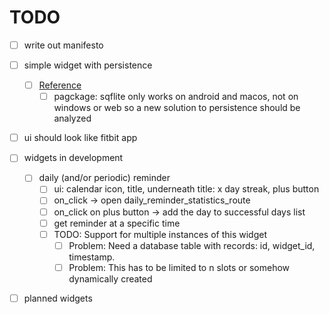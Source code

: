 # TODO

- [ ] write out manifesto

- [ ] simple widget with persistence
  - [ ] [Reference](https://docs.flutter.dev/cookbook/persistence/sqlite)
    - [ ] pagckage: sqflite only works on android and macos, not on windows or web so a new solution to persistence should be analyzed

- [ ] ui should look like fitbit app

- [ ] widgets in development
  - [ ] daily (and/or periodic) reminder
    - [ ] ui: calendar icon, title, underneath title: x day streak, plus button
    - [ ] on_click -> open daily_reminder_statistics_route
    - [ ] on_click on plus button -> add the day to successful days list
    - [ ] get reminder at a specific time
    - [ ] TODO: Support for multiple instances of this widget
      - [ ] Problem: Need a database table with records: id, widget_id, timestamp.
      - [ ] Problem: This has to be limited to n slots or somehow dynamically created

- [ ] planned widgets
